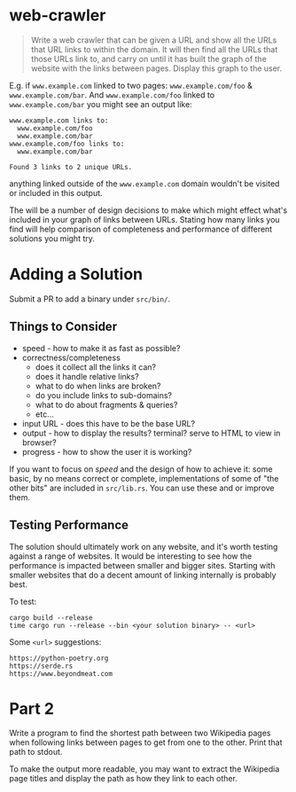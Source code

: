 # web-crawler

> Write a web crawler that can be given a URL and show all the URLs that URL
  links to within the domain.  It will then find all the URLs that those URLs
  link to, and carry on until it has built the graph of the website with the
  links between pages. Display this graph to the user.

E.g. if `www.example.com` linked to two pages: `www.example.com/foo` &
`www.example.com/bar`.  And `www.example.com/foo` linked to
`www.example.com/bar` you might see an output like:

```
www.example.com links to:
  www.example.com/foo
  www.example.com/bar
www.example.com/foo links to:
  www.example.com/bar

Found 3 links to 2 unique URLs.
```

anything linked outside of the `www.example.com` domain wouldn't be visited or
included in this output.

The will be a number of design decisions to make which might effect what's
included in your graph of links between URLs.  Stating how many links you find
will help comparison of completeness and performance of different solutions you
might try.

# Adding a Solution

Submit a PR to add a binary under `src/bin/`.

## Things to Consider

- speed - how to make it as fast as possible?
- correctness/completeness
  + does it collect all the links it can?
  + does it handle relative links?
  + what to do when links are broken?
  + do you include links to sub-domains?
  + what to do about fragments & queries?
  + etc...
- input URL - does this have to be the base URL?
- output - how to display the results? terminal? serve to HTML to view in
  browser?
- progress - how to show the user it is working?

If you want to focus on _speed_ and the design of how to achieve it: some
basic, by no means correct or complete, implementations of some of "the other
bits" are included in `src/lib.rs`.  You can use these and or improve them.

## Testing Performance

The solution should ultimately work on any website, and it's worth testing
against a range of websites.  It would be interesting to see how the
performance is impacted between smaller and bigger sites. Starting with smaller
websites that do a decent amount of linking internally is probably best.

To test:

```
cargo build --release
time cargo run --release --bin <your solution binary> -- <url>
```

Some `<url>` suggestions:

```
https://python-poetry.org
https://serde.rs
https://www.beyondmeat.com
```

# Part 2

Write a program to find the shortest path between two Wikipedia pages when
following links between pages to get from one to the other. Print that path to
stdout.

To make the output more readable, you may want to extract the Wikipedia page
titles and display the path as how they link to each other.
